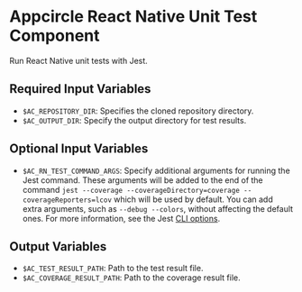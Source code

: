 # Appcircle React Native Unit Test Component

Run React Native unit tests with Jest.

## Required Input Variables

- `$AC_REPOSITORY_DIR`: Specifies the cloned repository directory.
- `$AC_OUTPUT_DIR`: Specify the output directory for test results.

## Optional Input Variables

- `$AC_RN_TEST_COMMAND_ARGS`: Specify additional arguments for running the Jest command. These arguments will be added to the end of the command `jest --coverage --coverageDirectory=coverage --coverageReporters=lcov` which will be used by default. You can add extra arguments, such as `--debug --colors`, without affecting the default ones. For more information, see the Jest [CLI options](https://jestjs.io/docs/cli#options).

## Output Variables

- `$AC_TEST_RESULT_PATH`: Path to the test result file.
- `$AC_COVERAGE_RESULT_PATH`: Path to the coverage result file.
